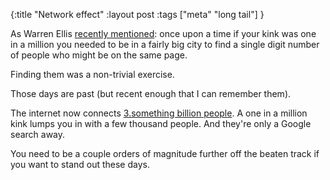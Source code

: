 {:title "Network effect"
:layout post
:tags ["meta" "long tail"]
}

As Warren Ellis [recently mentioned](http://morning.computer/2018/04/network-effects/): once upon a time if your kink was one in a million you needed to be in a fairly big city to find a single digit number of people who might be on the same page. 

Finding them was a non-trivial exercise. 

Those days are past (but recent enough that I can remember them). 

The internet now connects [3.something billion people](https://en.wikipedia.org/wiki/Global_Internet_usage). A one in a million kink lumps you in with a few thousand people. And they're only a Google search away. 

You need to be a couple orders of magnitude further off the beaten track if you want to stand out these days.
